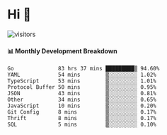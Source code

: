 # Hi 👋
 
![visitors](https://visitor-badge.glitch.me/badge?page_id=sorcererxw.sorcererx)

#### 📊 Monthly Development Breakdown

<!--START_SECTION:waka-->
```text
Go              83 hrs 37 mins █████████▒ 94.60%
YAML            54 mins        ▒░░░░░░░░░ 1.02%
TypeScript      53 mins        ▒░░░░░░░░░ 1.01%
Protocol Buffer 50 mins        ▒░░░░░░░░░ 0.95%
JSON            43 mins        ▒░░░░░░░░░ 0.81%
Other           34 mins        ▒░░░░░░░░░ 0.65%
JavaScript      10 mins        ▒░░░░░░░░░ 0.20%
Git Config      8 mins         ▒░░░░░░░░░ 0.17%
Thrift          8 mins         ▒░░░░░░░░░ 0.17%
SQL             5 mins         ▒░░░░░░░░░ 0.10%
```
<!--END_SECTION:waka-->
